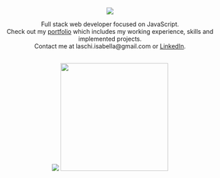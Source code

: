 <div align="center">
  <br>
  <img src="https://readme-typing-svg.demolab.com?font=Fira+Code&duration=2000&pause=1000&color=808080&background=E360FF00&center=true&vCenter=true&width=435&lines=Hello%2C+I'm+Isabella+%3A%5D">
  <p>Full stack web developer focused on JavaScript.<br> Check out my <a href="https://isabella-laschi.vercel.app" target="_blank">portfolio</a> which includes my working experience, skills and implemented projects. <br>Contact me at laschi.isabella@gmail.com or <a href="https://www.linkedin.com/in/isabella-laschi/" target="_blank">LinkedIn</a>.</p>
</div>

<br>

<div align="center">
  <!-- streak -->
  <img src="https://streak-stats.demolab.com?user=laschisabella&hide_border=true&border_radius=0&background=4C4C4C00&stroke=808080&ring=ff6600&fire=ff6600&currStreakNum=FAFCFA&sideNums=FAFCFA&currStreakLabel=DDDDDD&sideLabels=DDDDDD&dates=DDDDDD&border=757575">
  <img height="250" src="https://github-readme-stats-k1p2t449q-laschisabella.vercel.app/api/top-langs?username=laschisabella&theme=transparent&hide_border=true">
